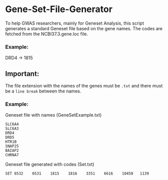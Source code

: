 # Gene-Set-File-Generator

To help GWAS researchers, mainly for Geneset Analysis, this script generates a standard Geneset file based on the gene names.
The codes are fetched from the NCBI37.3.gene.loc file.

### Example:

DRD4 -> 1815

## **Important:** 
The file extension with the names of the genes must be `.txt` and there must be a `line break` between the names.

### Example:

Geneset file with names (GeneSetExample.txt)
````
SLC6A4
SLC6A3
DRD4
DRD5
HTR1B
SNAP25
BAIAP2
CHRNA7
````
Geneset file generated with codes (Set.txt)
````
SET	6532	6531	1815	1816	3351	6616	10458	1139
````

